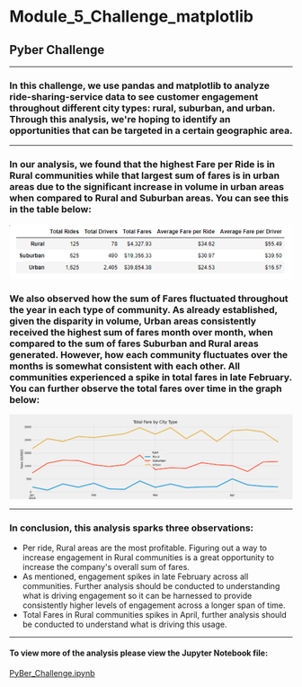 # Module_5_Challenge_matplotlib
## Pyber Challenge
 --- 
### In this challenge, we use pandas and matplotlib to analyze ride-sharing-service data to see customer engagement throughout different city types: rural, suburban, and urban. Through this analysis, we're hoping to identify an opportunities that can be targeted in a certain geographic area.
 ---
 ### In our analysis, we found that the highest Fare per Ride is in Rural communities while that largest sum of fares is in urban areas due to the significant increase in volume in urban areas when compared to Rural and Suburban areas. You can see this in the table below:
![Summary_Dataframe.PNG](https://github.com/tylerwe19/Module_5_Challenge_matplotlib/blob/main/Analysis/Summary_Dataframe.PNG) 
 
 
 ### We also observed how the sum of Fares fluctuated throughout the year in each type of community. As already established, given the disparity in volume, Urban areas consistently received the highest sum of fares month over month, when compared to the sum of fares Suburban and Rural areas generated. However, how each community fluctuates over the months is somewhat consistent with each other. All communities experienced a spike in total fares in late February. You can further observe the total fares over time in the graph below:
 ![Challenge_fare_summary.png](https://github.com/tylerwe19/Module_5_Challenge_matplotlib/blob/main/Analysis/Challenge_fare_summary.png)
 
 --- 
 ### In conclusion, this analysis sparks three observations:
  * Per ride, Rural areas are the most profitable. Figuring out a way to increase engagement in Rural communities is a great opportunity to increase the company's overall sum of fares.
  * As mentioned, engagement spikes in late February across all communities. Further analysis should be conducted to understanding what is driving engagement so it can be harnessed to provide consistently higher levels of engagement across a longer span of time.
  * Total Fares in Rural communities spikes in April, further analysis should be conducted to understand what is driving this usage.
 --- 
#### To view more of the analysis please view the Jupyter Notebook file:
[PyBer_Challenge.ipynb](https://github.com/tylerwe19/Module_5_Challenge_matplotlib/blob/main/PyBer_Challenge.ipynb)
